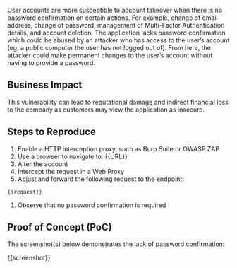 User accounts are more susceptible to account takeover when there is no password confirmation on certain actions. For example, change of email address, change of password, management of Multi-Factor Authentication details, and account deletion. The application lacks password confirmation which could be abused by an attacker who has access to the user’s account (eg. a public computer the user has not logged out of). From here, the attacker could make permanent changes to the user’s account without having to provide a password.

## Business Impact

This vulnerability can lead to reputational damage and indirect financial loss to the company as customers may view the application as insecure.

## Steps to Reproduce

1. Enable a HTTP interception proxy, such as Burp Suite or OWASP ZAP
1. Use a browser to navigate to: {{URL}}
1. Alter the account
1. Intercept the request in a Web Proxy
1. Adjust and forward the following request to the endpoint:

```HTTP
{{request}}
```

1. Observe that no password confirmation is required

## Proof of Concept (PoC)

The screenshot(s) below demonstrates the lack of password confirmation:

{{screenshot}}
